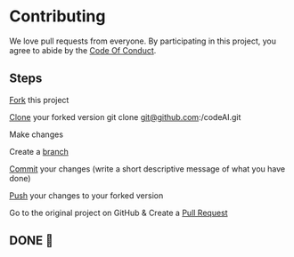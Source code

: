 # Contributing

We love pull requests from everyone. By participating in this project, you
agree to abide by the [Code Of Conduct]().

## Steps

[Fork](https://help.github.com/articles/fork-a-repo/) this project

[Clone](https://help.github.com/articles/fork-a-repo/#step-2-create-a-local-clone-of-your-fork) your forked version git clone git@github.com:<YOUR-USERNAME>/codeAI.git
  
Make changes
  
Create a [branch](https://docs.github.com/en/pull-requests/collaborating-with-pull-requests/proposing-changes-to-your-work-with-pull-requests/about-branches#working-with-branches)
  
[Commit](https://help.github.com/articles/adding-a-file-to-a-repository-using-the-command-line/) your changes (write a short descriptive message of what you have done)
  
  
[Push](https://help.github.com/articles/pushing-to-a-remote/) your changes to your forked version
  
 Go to the original project on GitHub & Create a [Pull Request](https://help.github.com/articles/about-pull-requests/)

## DONE 🥳
